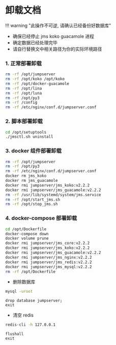 # 卸载文档

!!! warning "此操作不可逆, 请确认已经备份好数据库"

- 确保已经停止 jms koko guacamole 进程
- 确定数据已经处理完毕
- 请自行替换文中相关路径为你的实际环境路径

### 1. 正常部署卸载

```sh
rm -rf /opt/jumpserver
rm -rf /opt/koko /opt/koko
rm -rf /opt/docker-guacamole
rm -rf /opt/lina
rm -rf /opt/luna
rm -rf /opt/py3
rm -rf /config
rm -rf /etc/nginx/conf.d/jumpserver.conf
```

### 2. 脚本部署卸载

```sh
cd /opt/setuptools
./jmsctl.sh uninstall
```

### 3. docker 组件部署卸载

```sh
rm -rf /opt/jumpserver
rm -rf /opt/py3
rm -rf /etc/nginx/conf.d/jumpserver.conf
docker rm jms_koko
docker rm jms_guacamole
docker rmi jumpserver/jms_koko:v2.2.2
docker rmi jumpserver/jms_guacamole:v2.2.2
rm -rf /usr/lib/systemd/system/jms.service
rm -rf /opt/start_jms.sh
rm -rf /opt/stop_jms.sh
```

### 4. docker-compose 部署卸载

```sh
cd /opt/Dockerfile
docker-compose down
docker volume prune
docker rmi jumpserver/jms_core:v2.2.2
docker rmi jumpserver/jms_koko:v2.2.2
docker rmi jumpserver/jms_guacamole:v2.2.2
docker rmi jumpserver/jms_nginx:v2.2.2
docker rmi jumpserver/jms_redis:v2.2.2
docker rmi jumpserver/jms_mysql:v2.2.2
rm -rf /opt/Dockerfile
```

- 删除数据库

```sh
mysql -uroot
```

```mysql
drop database jumpserver;
exit
```

- 清空 redis

```sh
redis-cli -h 127.0.0.1
```

```redis
flushall
exit
```

